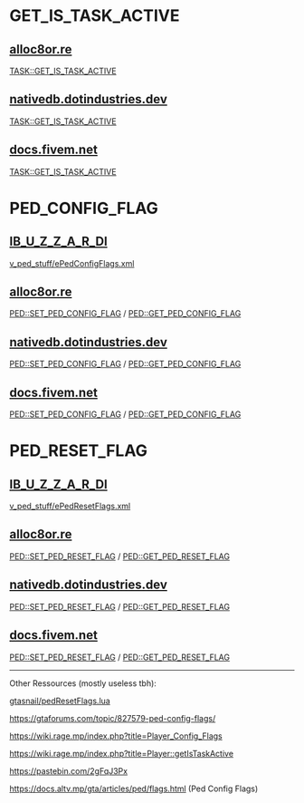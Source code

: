 # GET_IS_TASK_ACTIVE

## [alloc8or.re](https://alloc8or.re/gta5/nativedb/)

[TASK::GET_IS_TASK_ACTIVE](https://alloc8or.re/gta5/nativedb/?n=0xB0760331C7AA4155)

## [nativedb.dotindustries.dev](https://nativedb.dotindustries.dev/gta5/natives)

[TASK::GET_IS_TASK_ACTIVE](https://nativedb.dotindustries.dev/gta5/natives/0xB0760331C7AA4155)

## [docs.fivem.net](https://docs.fivem.net/natives/)
[TASK::GET_IS_TASK_ACTIVE](https://docs.fivem.net/natives/?_0xB0760331C7AA4155)

# PED_CONFIG_FLAG

## [IB_U_Z_Z_A_R_Dl](https://github.com/Illegal-Services)
[v_ped_stuff/ePedConfigFlags.xml](ePedConfigFlags.xml)

## [alloc8or.re](https://alloc8or.re/gta5/nativedb/)

[PED::SET_PED_CONFIG_FLAG](https://alloc8or.re/gta5/nativedb/?n=0x1913FE4CBF41C463) / [PED::GET_PED_CONFIG_FLAG](https://alloc8or.re/gta5/nativedb/?n=0x7EE53118C892B513)

## [nativedb.dotindustries.dev](https://nativedb.dotindustries.dev/gta5/natives)

[PED::SET_PED_CONFIG_FLAG](https://nativedb.dotindustries.dev/gta5/natives/0x1913FE4CBF41C463) / [PED::GET_PED_CONFIG_FLAG](https://nativedb.dotindustries.dev/gta5/natives/0x7EE53118C892B513)

## [docs.fivem.net](https://docs.fivem.net/natives/)
[PED::SET_PED_CONFIG_FLAG](https://docs.fivem.net/natives/?_0x1913FE4CBF41C463) / [PED::GET_PED_CONFIG_FLAG](https://docs.fivem.net/natives/?_0x7EE53118C892B513)

# PED_RESET_FLAG

## [IB_U_Z_Z_A_R_Dl](https://github.com/Illegal-Services)
[v_ped_stuff/ePedResetFlags.xml](ePedResetFlags.xml)

## [alloc8or.re](https://alloc8or.re/gta5/nativedb/)

[PED::SET_PED_RESET_FLAG](https://alloc8or.re/gta5/nativedb/?n=0xC1E8A365BF3B29F2) / [PED::GET_PED_RESET_FLAG](https://alloc8or.re/gta5/nativedb/?n=0xAF9E59B1B1FBF2A0)

## [nativedb.dotindustries.dev](https://nativedb.dotindustries.dev/gta5/natives)

[PED::SET_PED_RESET_FLAG](https://nativedb.dotindustries.dev/gta5/natives/0xC1E8A365BF3B29F2) / [PED::GET_PED_RESET_FLAG](https://nativedb.dotindustries.dev/gta5/natives/0xAF9E59B1B1FBF2A0)

## [docs.fivem.net](https://docs.fivem.net/natives/)

[PED::SET_PED_RESET_FLAG](https://docs.fivem.net/natives/?_0xC1E8A365BF3B29F2) / [PED::GET_PED_RESET_FLAG](https://docs.fivem.net/natives/?_0xAF9E59B1B1FBF2A0)

---

Other Ressources (mostly useless tbh):

[gtasnail/pedResetFlags.lua](https://gist.github.com/gtasnail/57e58de37a583616ca4b822e8ab49e45)

https://gtaforums.com/topic/827579-ped-config-flags/

https://wiki.rage.mp/index.php?title=Player_Config_Flags

https://wiki.rage.mp/index.php?title=Player::getIsTaskActive

https://pastebin.com/2gFqJ3Px

https://docs.altv.mp/gta/articles/ped/flags.html (Ped Config Flags)



